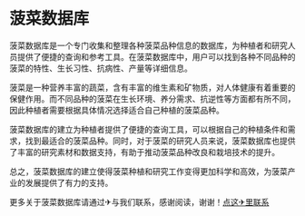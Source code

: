 # 菠菜数据库

菠菜数据库是一个专门收集和整理各种菠菜品种信息的数据库，为种植者和研究人员提供了便捷的查询和参考工具。在菠菜数据库中，用户可以找到各种不同品种的菠菜的特性、生长习性、抗病性、产量等详细信息。

菠菜是一种营养丰富的蔬菜，含有丰富的维生素和矿物质，对人体健康有着重要的保健作用。而不同品种的菠菜在生长环境、养分需求、抗逆性等方面都有所不同，因此种植者需要根据具体情况选择适合自己种植的菠菜品种。

菠菜数据库的建立为种植者提供了便捷的查询工具，可以根据自己的种植条件和需求，找到最适合的菠菜品种。同时，对于菠菜的研究人员来说，菠菜数据库也提供了丰富的研究素材和数据支持，有助于推动菠菜品种改良和栽培技术的提升。

总之，菠菜数据库的建立使得菠菜种植和研究工作变得更加科学和高效，为菠菜产业的发展提供了有力的支持。

更多关于菠菜数据库请通过✈与我们联系，感谢阅读，谢谢！[点这✈里联系](https://ww.k02.cc)